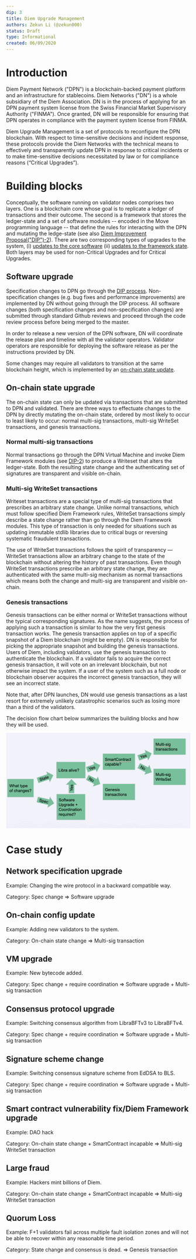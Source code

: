 ```yaml
---
dip: 3
title: Diem Upgrade Management
authors: Zekun Li (@zekun000)
status: Draft
type: Informational
created: 06/09/2020
---
```


# Introduction
Diem Payment Network ("DPN") is a blockchain-backed payment platform and an infrastructure for stablecoins. Diem Networks ("DN") is a whole subsidiary of the Diem Association. DN is in the process of applying for an DPN payment system license from the Swiss Financial Market Supervisory Authority ("FINMA"). Once granted, DN will be responsible for ensuring that DPN operates in compliance with the payment system license from FINMA.

Diem Upgrade Management is a set of protocols to reconfigure the DPN blockchain. With respect to time-sensitive decisions and incident response, these protocols provide the Diem Networks with the technical means to effectively and transparently update DPN in response to critical incidents or to make time-sensitive decisions necessitated by law or for compliance reasons (“Critical Upgrades”).

# Building blocks
Conceptually, the software running on validator nodes comprises two layers. One is a blockchain core whose goal is to replicate a ledger of transactions and their outcome. The second is a framework that stores the ledger-state and a set of software modules -- encoded in the Move programming language -- that define the rules for interacting with the DPN and mutating the ledge-state (see also [Diem Improvement Proposal("DIP")-2](./dip-2.md)). There are two corresponding types of upgrades to the system, (i) [updates to the core software](#software-upgrade) (ii) [updates to the framework state](#on-chain-state-upgrade). Both layers may be used for non-Critical Upgrades and for Critical Upgrades.

## Software upgrade
Specification changes to DPN go through the [DIP process](./dip-0.md). Non-specification changes (e.g. bug fixes and performance improvements) are implemented by DN without going through the DIP process. All software changes (both specification changes and non-specification changes) are submitted through standard Github reviews and proceed through the code review process before being merged to the master.

In order to release a new version of the DPN software, DN will coordinate the release plan and timeline with all the validator operators. Validator operators are responsible for deploying the software release as per the instructions provided by DN.

Some changes may require all validators to transition at the same blockchain height, which is implemented by an [on-chain state update](#on-chain-state-upgrade).

## On-chain state upgrade
The on-chain state can only be updated via transactions that are submitted to DPN and validated. There are three ways to effectuate changes to the DPN by directly mutating the on-chain state, ordered by most likely to occur to least likely to occur: normal multi-sig transactions, multi-sig WriteSet transactions, and genesis transactions.

### Normal multi-sig transactions
Normal transactions go through the DPN Virtual Machine and invoke Diem Framework modules (see [DIP-2](./dip-2.md)) to produce a Writeset that alters the ledger-state. Both the resulting state change and the authenticating set of signatures are transparent and visible on-chain.

### Multi-sig WriteSet transactions
Writeset transactions are a special type of multi-sig transactions that prescribes an arbitrary state change. Unlike normal transactions, which must follow specified Diem Framework rules, WriteSet transactions simply describe a state change rather than go through the Diem Framework modules. This type of transaction is only needed for situations such as updating immutable stdlib libraries due to critical bugs or reversing systematic fraudulent transactions.

The use of WriteSet transactions follows the spirit of transparency — WriteSet transactions allow an arbitrary change to the state of the blockchain without altering the history of past transactions.
Even though WriteSet transactions prescribe an arbitrary state change, they are authenticated with the same multi-sig mechanism as normal transactions which means both the change and multi-sig are transparent and visible on-chain.

### Genesis transactions
Genesis transactions can be either normal or WriteSet transactions without the typical corresponding signatures. As the name suggests, the process of applying such a transaction is similar to how the very first genesis transaction works. The genesis transaction applies on top of a specific snapshot of a Diem blockchain (might be empty). DN is responsible for picking the appropriate snapshot and building the genesis transactions. Users of Diem, including validators, use the genesis transaction to authenticate the blockchain. If a validator fails to acquire the correct genesis transaction, it will vote on an irrelevant blockchain, but not otherwise impact the system. If a user of the system such as a full node or blockchain observer acquires the incorrect genesis transaction, they will see an incorrect state.

Note that, after DPN launches, DN would use genesis transactions as a last resort for extremely unlikely catastrophic scenarios such as losing more than a third of the validators.

The decision flow chart below summarizes the building blocks and how they will be used.

![Decision flow](../static/img/DIP-3-decision-flow.png)

# Case study

## Network specification upgrade
Example: Changing the wire protocol in a backward compatible way.

Category: Spec change => Software upgrade
## On-chain config update
Example: Adding new validators to the system.

Category: On-chain state change => Multi-sig transaction
## VM upgrade
Example: New bytecode added.

Category: Spec change + require coordination => Software upgrade + Multi-sig transaction
## Consensus protocol upgrade
Example: Switching consensus algorithm from LibraBFTv3 to LibraBFTv4.

Category: Spec change + require coordination => Software upgrade + Multi-sig transaction
## Signature scheme change
Example: Switching consensus signature scheme from EdDSA to BLS.

Category: Spec change + require coordination => Software upgrade + Multi-sig transaction
## Smart contract vulnerability fix/Diem Framework upgrade
Example: DAO hack

Category: On-chain state change + SmartContract incapable => Multi-sig WriteSet transaction
## Large fraud
Example: Hackers mint billions of Diem.

Category: On-chain state change + SmartContract incapable => Multi-sig WriteSet transaction
## Quorum Loss
Example: F+1 validators fail across multiple fault isolation zones and will not be able to recover within any reasonable time period.

Category: State change and consensus is dead. => Genesis transaction
